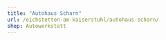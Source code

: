 ```yaml
---
title: "Autohaus Scharn"
url: /eichstetten-am-kaiserstuhl/autohaus-scharn/
shop: Autowerkstatt
---
```

